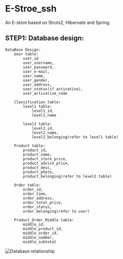 # E-Stroe_ssh
An E-store based on Struts2, Hibernate and Spring.

## STEP1: Database design:
	DataBase Design:
		User table:
			user_id
			user_username,
			user_password,
			user_e-mail,
			user_name,
			user_gender,
			user_address,
			user_status(if activative),
			user_activative_code
			
		Classification table:
			level1 table:
				level1_id,
				level1_name
				
			level2 table:
				level2_id,
				level2_name,
				level2_belonging(refer to level1 table)
				
		Product table:
			product_id,
			product_name,
			product_store_price,
			product_advice_price,
			product_desc,
			product_photo,
			product_belonging(refer to level2 table)
			
		Order table:
			order_id,
			order_time,
			order_address,
			order_total_price,
			order_status,
			order_belonging(refer to user)
			
		Product_Order_Middle table:
			middle_id,
			middle_product_id,
			middle_order_id,
			middle_number,
			middle_subtotal
			
![Database relationship](https://github.com/Seanforfun/E-Stroe_ssh/blob/master/readme_resource/Database_relationship.jpg)
